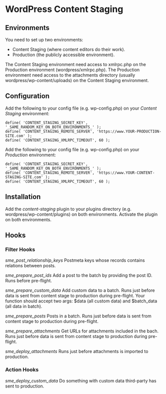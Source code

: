 WordPress Content Staging
=========================

Environments
------------

You need to set up two environments:
* Content Staging (where content editors do their work).
* Production (the publicly accessible environment).

The Content Staging environment need access to xmlrpc.php on the Production environment (wordpress/xmlrpc.php).
The Production environment need access to the attachments directory (usually wordpress/wp-content/uploads) on the Content Staging environment.

Configuration
-------------

Add the following to your config file (e.g. wp-config.php) on your *Content Staging* environment:

	define( 'CONTENT_STAGING_SECRET_KEY', '_SAME_RANDOM_KEY_ON_BOTH_ENVIRONMENTS_' );
	define( 'CONTENT_STAGING_REMOTE_SERVER', 'https://www.YOUR-PRODUCTION-SITE.com' );
	define( 'CONTENT_STAGING_XMLRPC_TIMEOUT', 60 );

Add the following to your config file (e.g. wp-config.php) on your *Production* environment:

	define( 'CONTENT_STAGING_SECRET_KEY', '_SAME_RANDOM_KEY_ON_BOTH_ENVIRONMENTS_' );
	define( 'CONTENT_STAGING_REMOTE_SERVER', 'https://www.YOUR-CONTENT-STAGING-SITE.com' );
	define( 'CONTENT_STAGING_XMLRPC_TIMEOUT', 60 );

Installation
------------

Add the *content-staging* plugin to your plugins directory (e.g. wordpress/wp-content/plugins) on both environments.
Activate the plugin on both environments.

Hooks
-----

### Filter Hooks

*sme_post_relationship_keys*
Postmeta keys whose records contains relations between posts.

*sme_prepare_post_ids*
Add a post to the batch by providing the post ID. Runs before pre-flight.

*sme_prepare_custom_data*
Add custom data to a batch. Runs just before data is sent from content stage to production during pre-flight. Your function should accept two args: $data (all custom data) and $batch_data (all data in batch).

*sme_prepare_posts*
Posts in a batch. Runs just before data is sent from content stage to production during pre-flight.

*sme_prepare_attachments*
Get URLs for attachments included in the bach. Runs just before data is sent from content stage to production during pre-flight.

*sme_deploy_attachments*
Runs just before attachments is imported to production.

### Action Hooks

*sme_deploy_custom_data*
Do something with custom data third-party has sent to production.